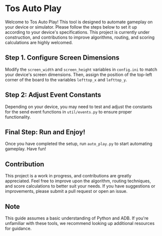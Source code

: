 # Tos Auto Play
Welcome to Tos Auto Play! This tool is designed to automate gameplay on your device or simulator. Please follow the steps below to set it up according to your device's specifications. This project is currently under construction, and contributions to improve algorithms, routing, and scoring calculations are highly welcomed.

## Step 1. Configure Screen Dimensions
Modify the `screen_width` and `screen_height` variables in `config.ini` to match your device's screen dimensions.
Then, assign the position of the top-left corner of the board to the variables `lefttop_x` and `lefttop_y`.

## Step 2: Adjust Event Constants
Depending on your device, you may need to test and adjust the constants for the send event functions in `util/events.py` to ensure proper functionality.

## Final Step: Run and Enjoy!
Once you have completed the setup, run `auto_play.py` to start automating gameplay. Have fun!

## Contribution
This project is a work in progress, and contributions are greatly appreciated. Feel free to improve upon the algorithm, routing techniques, and score calculations to better suit your needs. If you have suggestions or improvements, please submit a pull request or open an issue.

## Note
This guide assumes a basic understanding of Python and ADB. If you're unfamiliar with these tools, we recommend looking up additional resources for guidance.